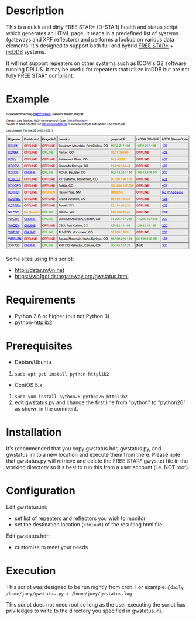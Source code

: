 Description
===========

This is a quick and dirty FREE STAR* (D-STAR) health and status script which generates an HTML page. It reads in a predefined list of systems (gateways and XRF reflectors) and performs a lookup on various data elements. It's designed to support both full and hybrid [FREE STAR\*](http://va3uv.com/freestar.htm) + [ircDDB](http://ircddb.net) systems.

It will not support repeaters on other systems such as ICOM's G2 software running DPLUS. It may be useful for repeaters that utilize ircDDB but are not fully FREE STAR* compliant.

Example
=======
![Example Screenshot](https://github.com/RMHAM/dstar-gateway-status/blob/master/screenshot.png)

Some sites using this script:
 * http://dstar.nv0n.net
 * https://wb1gof.dstargateway.org/gwstatus.html

Requirements
============

 * Python 2.6 or higher (but not Python 3)
 * python-httplib2

Prerequisites
=============

 * Debian/Ubuntu
  1. `sudo apt-get install python-httplib2`
 * CentOS 5.x
  1. `sudo yum install python26 python26-httplib2`
  2. edit gwstatus.py and change the first line from "python" to "python26" as shown in the comment.

Installation
============
It's recommended that you copy gwstatus.hdr, gwstatus.py, and gwstatus.ini to a new location and execute them from there. Please note that gwstatus.py will retrieve and delete the FREE STAR* gwys.txt file in the working directory so it's best to run this from a user account (i.e. NOT root).

Configuration
=============
Edit gwstatus.ini:
 * set list of repeaters and reflectors you wish to monitor
 * set the destination location (`htmlout`) of the resulting html file

Edit gwstatus.hdr:
 * customize to meet your needs

Execution
=========
This script was designed to be run nightly from cron. For example: `@daily /home/joey/gwstatus.py > /home/joey/gwstatus.log`

This script does not need root so long as the user executing the script has priviledges to write to the directory you specified in gwstatus.ini.
